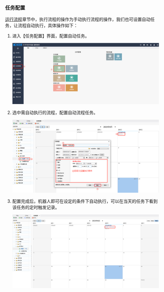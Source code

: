 ### 任务配置

[运行流程](\流程设计\Function.html#运行流程)章节中，执行流程的操作为手动执行流程的操作，我们也可设置自动任务，让流程自动执行，具体操作如下：

1. 进入【任务配置】界面，配置自动任务。

   ![image-20230601142847576](Task.assets/image-20230601142847576.png)

2. 选中需自动执行的流程，配置自动流程任务。

   ![image-20230601143240324](Task.assets/image-20230601143240324.png)

3. 配置完成后，机器人即可在设定的条件下自动执行，可以在当天的任务下看到该任务的定时触发记录。

   ![image-20230601143504820](Task.assets/image-20230601143504820.png)

